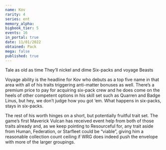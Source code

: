 ```yaml
---
name: Kov
rarity: 4
series: ent
memory_alpha:
bigbook_tier: 5
events: 16
in_portal: true
date: 11/01/2022
obtained: Pack
mega: false
published: true
---
```


Tale as old as time
They’ll nickel and dime
Six-packs and voyage Beasts

Voyage ability is the headline for Kov who debuts as a top five name in that area with all of his traits triggering anti-matter bonuses as well. There’s a premium price to pay for acquiring six-pack crew and he does come on the heels of other competent options in his skill set such as Quarren and Badge Linus, but hey, we don’t judge how you got ‘em. What happens in six-packs, stays in six-packs.

The rest of his worth hinges on a short, but potentially fruitful trait set. The game’s first Maverick Vulcan has received event help from both of those traits already and, as we keep pointing to Resourceful for, any trait aside from Human, Federation, or Starfleet could be “viable”, giving him a reasonable collection count ceiling if WRG does indeed push the envelope with more of the larger groupings.
